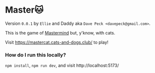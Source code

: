 # Master🐱

Version `0.0.1` by `Ellie` and Daddy aka `Dave Peck <davepeck@gmail.com>`.

This is the game of [Mastermind]() but, y'know, with cats.

Visit https://mastercat.cats-and-dogs.club/ to play!

### How do I run this locally?

`npm install`, `npm run dev`, and visit http://localhost:5173/
